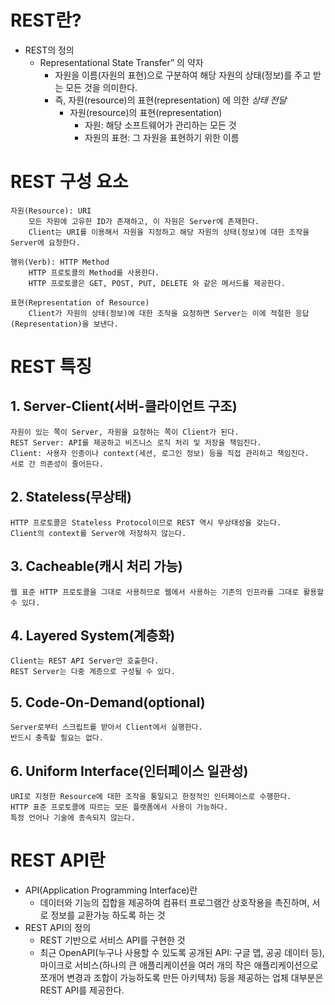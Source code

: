 # REST란?
- REST의 정의
    - Representational State Transfer” 의 약자
        - 자원을 이름(자원의 표현)으로 구분하여 해당 자원의 상태(정보)를 주고 받는 모든 것을 의미한다.
        - 즉, 자원(resource)의 표현(representation) 에 의한 _상태 전달_
            - 자원(resource)의 표현(representation)
                - 자원: 해당 소프트웨어가 관리하는 모든 것
                - 자원의 표현: 그 자원을 표현하기 위한 이름

# REST 구성 요소
    자원(Resource): URI
        모든 자원에 고유한 ID가 존재하고, 이 자원은 Server에 존재한다.
        Client는 URI를 이용해서 자원을 지정하고 해당 자원의 상태(정보)에 대한 조작을 Server에 요청한다.

    행위(Verb): HTTP Method
        HTTP 프로토콜의 Method를 사용한다.
        HTTP 프로토콜은 GET, POST, PUT, DELETE 와 같은 메서드를 제공한다.

    표현(Representation of Resource)
        Client가 자원의 상태(정보)에 대한 조작을 요청하면 Server는 이에 적절한 응답(Representation)을 보낸다.

# REST 특징
## 1. Server-Client(서버-클라이언트 구조)
    자원이 있는 쪽이 Server, 자원을 요청하는 쪽이 Client가 된다.
    REST Server: API를 제공하고 비즈니스 로직 처리 및 저장을 책임진다.
    Client: 사용자 인증이나 context(세션, 로그인 정보) 등을 직접 관리하고 책임진다.
    서로 간 의존성이 줄어든다.
## 2. Stateless(무상태)
    HTTP 프로토콜은 Stateless Protocol이므로 REST 역시 무상태성을 갖는다.
    Client의 context를 Server에 저장하지 않는다.

## 3. Cacheable(캐시 처리 가능)
    웹 표준 HTTP 프로토콜을 그대로 사용하므로 웹에서 사용하는 기존의 인프라를 그대로 활용할 수 있다.

## 4. Layered System(계층화)
    Client는 REST API Server만 호출한다.
    REST Server는 다중 계층으로 구성될 수 있다.
## 5. Code-On-Demand(optional)
    Server로부터 스크립트를 받아서 Client에서 실행한다.
    반드시 충족할 필요는 없다.
## 6. Uniform Interface(인터페이스 일관성)
    URI로 지정한 Resource에 대한 조작을 통일되고 한정적인 인터페이스로 수행한다.
    HTTP 표준 프로토콜에 따르는 모든 플랫폼에서 사용이 가능하다.
    특정 언어나 기술에 종속되지 않는다.

# REST API란
- API(Application Programming Interface)란
    - 데이터와 기능의 집합을 제공하여 컴퓨터 프로그램간 상호작용을 촉진하며, 서로 정보를 교환가능 하도록 하는 것
- REST API의 정의
    - REST 기반으로 서비스 API를 구현한 것
    - 최근 OpenAPI(누구나 사용할 수 있도록 공개된 API: 구글 맵, 공공 데이터 등), 마이크로 서비스(하나의 큰 애플리케이션을 여러 개의 작은 애플리케이션으로 쪼개어 변경과 조합이 가능하도록 만든 아키텍처) 등을 제공하는 업체 대부분은 REST API를 제공한다.

